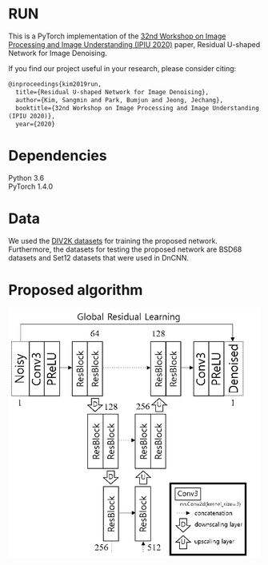 # RUN
This is a PyTorch implementation of the [32nd Workshop on Image Processing and Image Understanding (IPIU 2020)](http://www.ipiu.or.kr/2020/index.php) paper, Residual U-shaped Network for Image Denoising.

If you find our project useful in your research, please consider citing:
~~~
@inproceedings{kim2019run,
  title={Residual U-shaped Network for Image Denoising},
  author={Kim, Sangmin and Park, Bumjun and Jeong, Jechang},
  booktitle={32nd Workshop on Image Processing and Image Understanding (IPIU 2020)},
  year={2020}
~~~

# Dependencies
Python 3.6  
PyTorch 1.4.0

# Data
We used the [DIV2K datasets](https://data.vision.ee.ethz.ch/cvl/DIV2K/) for training the proposed network.  
Furthermore, the datasets for testing the proposed network are BSD68 datasets and Set12 datasets that were used in DnCNN.

# Proposed algorithm
![network](network.png)
